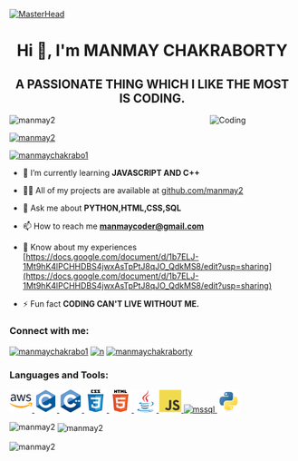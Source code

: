 
[![MasterHead](https://1.bp.blogspot.com/-7A4WynwLsMw/XbBpCXG8fHI/AAAAAAAAMt4/uOa1bpLskYgrwGbllhSu2SDj_Mig8SXJQCLcBGAsYHQ/s1600/2000_600px.gif)](https://manmay2.io)
<h1 align="center">Hi 👋, I'm MANMAY CHAKRABORTY</h1>
<h2 align="center"> A PASSIONATE THING WHICH I LIKE THE MOST IS <B>CODING</B>.</h2>
<img align="right" alt="Coding" width="150" src="https://cdn.dribbble.com/users/1162077/screenshots/3848914/programmer.gif">
<p align="left"> <img src="https://komarev.com/ghpvc/?username=manmay2&label=Profile%20views&color=0e75b6&style=flat" alt="manmay2" /> </p>

<p align="left"> <a href="https://github.com/ryo-ma/github-profile-trophy"><img src="https://github-profile-trophy.vercel.app/?username=manmay2" alt="manmay2" /></a> </p>

<p align="left"> <a href="https://twitter.com/manmaychakrabo1" target="blank"><img src="https://img.shields.io/twitter/follow/manmaychakrabo1?logo=twitter&style=for-the-badge" alt="manmaychakrabo1" /></a> </p>



- 🌱 I’m currently learning **JAVASCRIPT AND C++**

- 👨‍💻 All of my projects are available at [github.com/manmay2](github.com/manmay2)

- 💬 Ask me about **PYTHON,HTML,CSS,SQL**

- 📫 How to reach me **manmaycoder@gmail.com**

- 📄 Know about my experiences [https://docs.google.com/document/d/1b7ELJ-1Mt9hK4lPCHHDBS4jwxAsTpPtJ8qJO_QdkMS8/edit?usp=sharing](https://docs.google.com/document/d/1b7ELJ-1Mt9hK4lPCHHDBS4jwxAsTpPtJ8qJO_QdkMS8/edit?usp=sharing)

- ⚡ Fun fact **CODING CAN'T LIVE WITHOUT ME.**

<h3 align="left">Connect with me:</h3>
<p align="left">
<a href="https://twitter.com/manmaychakrabo1" target="blank"><img align="center" src="https://raw.githubusercontent.com/rahuldkjain/github-profile-readme-generator/master/src/images/icons/Social/twitter.svg" alt="manmaychakrabo1" height="30" width="40" /></a>
<a href="https://www.facebook.com/kai.tyson.967/" target="blank"><img align="center" src="https://raw.githubusercontent.com/rahuldkjain/github-profile-readme-generator/master/src/images/icons/Social/facebook.svg" alt="n" height="30" width="40" /></a>
<a href="https://instagram.com/manmaychakraborty" target="blank"><img align="center" src="https://raw.githubusercontent.com/rahuldkjain/github-profile-readme-generator/master/src/images/icons/Social/instagram.svg" alt="manmaychakraborty" height="30" width="40" /></a>
</p>

<h3 align="left">Languages and Tools:</h3>
<p align="left"> <a href="https://aws.amazon.com" target="_blank" rel="noreferrer"> <img src="https://raw.githubusercontent.com/devicons/devicon/master/icons/amazonwebservices/amazonwebservices-original-wordmark.svg" alt="aws" width="40" height="40"/> </a> <a href="https://www.cprogramming.com/" target="_blank" rel="noreferrer"> <img src="https://raw.githubusercontent.com/devicons/devicon/master/icons/c/c-original.svg" alt="c" width="40" height="40"/> </a> <a href="https://www.w3schools.com/cpp/" target="_blank" rel="noreferrer"> <img src="https://raw.githubusercontent.com/devicons/devicon/master/icons/cplusplus/cplusplus-original.svg" alt="cplusplus" width="40" height="40"/> </a> <a href="https://www.w3schools.com/css/" target="_blank" rel="noreferrer"> <img src="https://raw.githubusercontent.com/devicons/devicon/master/icons/css3/css3-original-wordmark.svg" alt="css3" width="40" height="40"/> </a> <a href="https://www.w3.org/html/" target="_blank" rel="noreferrer"> <img src="https://raw.githubusercontent.com/devicons/devicon/master/icons/html5/html5-original-wordmark.svg" alt="html5" width="40" height="40"/> </a> <a href="https://www.java.com" target="_blank" rel="noreferrer"> <img src="https://raw.githubusercontent.com/devicons/devicon/master/icons/java/java-original.svg" alt="java" width="40" height="40"/> </a> <a href="https://developer.mozilla.org/en-US/docs/Web/JavaScript" target="_blank" rel="noreferrer"> <img src="https://raw.githubusercontent.com/devicons/devicon/master/icons/javascript/javascript-original.svg" alt="javascript" width="40" height="40"/> </a> <a href="https://www.linux.org/" target="_blank" rel="noreferrer">  <a href="https://www.microsoft.com/en-us/sql-server" target="_blank" rel="noreferrer"> <img src="https://www.svgrepo.com/show/303229/microsoft-sql-server-logo.svg" alt="mssql" width="40" height="40"/> </a> <a href="https://www.python.org" target="_blank" rel="noreferrer"> <img src="https://raw.githubusercontent.com/devicons/devicon/master/icons/python/python-original.svg" alt="python" width="40" height="40"/> </a> </p>

<p><img align="left" src="https://github-readme-stats.vercel.app/api/top-langs?username=manmay2&show_icons=true&locale=en&layout=compact" alt="manmay2" /></p>

<p>&nbsp;<img align="center" src="https://github-readme-stats.vercel.app/api?username=manmay2&show_icons=true&locale=en" alt="manmay2" /></p>

<p><img align="center" src="https://github-readme-streak-stats.herokuapp.com/?user=manmay2&" alt="manmay2" /></p>

